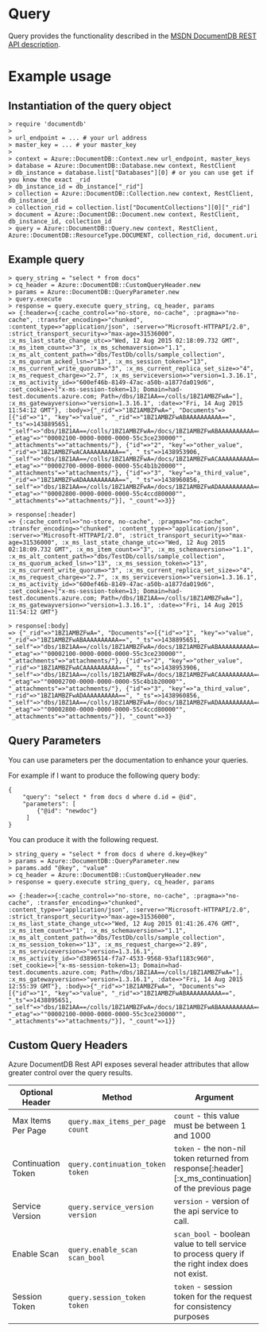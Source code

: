 # Query

Query provides the functionality described in the [MSDN DocumentDB REST API description](https://msdn.microsoft.com/en-us/library/azure/dn783363.aspx).

# Example usage

## Instantiation of the query object
```
> require 'documentdb'
>
> url_endpoint = ... # your url address
> master_key = ... # your master_key
>
> context = Azure::DocumentDB::Context.new url_endpoint, master_keys
> database = Azure::DocumentDB::Database.new context, RestClient
> db_instance = database.list["Databases"][0] # or you can use get if you know the exact _rid
> db_instance_id = db_instance["_rid"]
> collection = Azure::DocumentDB::Collection.new context, RestClient, db_instance_id
> collection_rid = collection.list["DocumentCollections"][0]["_rid"]
> document = Azure::DocumentDB::Document.new context, RestClient, db_instance_id, collection_id
> query = Azure::DocumentDB::Query.new context, RestClient, Azure::DocumentDB::ResourceType.DOCUMENT, collection_rid, document.uri
```

## Example query
```
> query_string = "select * from docs"
> cq_header = Azure::DocumentDB::CustomQueryHeader.new
> params = Azure::DocumentDB::QueryParameter.new
> query.execute
> response = query.execute query_string, cq_header, params
=> {:header=>{:cache_control=>"no-store, no-cache", :pragma=>"no-cache", :transfer_encoding=>"chunked", :content_type=>"application/json", :server=>"Microsoft-HTTPAPI/2.0", :strict_transport_security=>"max-age=31536000", :x_ms_last_state_change_utc=>"Wed, 12 Aug 2015 02:18:09.732 GMT", :x_ms_item_count=>"3", :x_ms_schemaversion=>"1.1", :x_ms_alt_content_path=>"dbs/TestDb/colls/sample_collection", :x_ms_quorum_acked_lsn=>"13", :x_ms_session_token=>"13", :x_ms_current_write_quorum=>"3", :x_ms_current_replica_set_size=>"4", :x_ms_request_charge=>"2.7", :x_ms_serviceversion=>"version=1.3.16.1", :x_ms_activity_id=>"600ef46b-8149-47ac-a50b-a1877da019d6", :set_cookie=>["x-ms-session-token=13; Domain=had-test.documents.azure.com; Path=/dbs/1BZ1AA==/colls/1BZ1AMBZFwA="], :x_ms_gatewayversion=>"version=1.3.16.1", :date=>"Fri, 14 Aug 2015 11:54:12 GMT"}, :body=>{"_rid"=>"1BZ1AMBZFwA=", "Documents"=>[{"id"=>"1", "key"=>"value", "_rid"=>"1BZ1AMBZFwABAAAAAAAAAA==", "_ts"=>1438895651, "_self"=>"dbs/1BZ1AA==/colls/1BZ1AMBZFwA=/docs/1BZ1AMBZFwABAAAAAAAAAA==/", "_etag"=>""00002100-0000-0000-0000-55c3ce230000"", "_attachments"=>"attachments/"}, {"id"=>"2", "key"=>"other_value", "_rid"=>"1BZ1AMBZFwACAAAAAAAAAA==", "_ts"=>1438953906, "_self"=>"dbs/1BZ1AA==/colls/1BZ1AMBZFwA=/docs/1BZ1AMBZFwACAAAAAAAAAA==/", "_etag"=>""00002700-0000-0000-0000-55c4b1b20000"", "_attachments"=>"attachments/"}, {"id"=>"3", "key"=>"a_third_value", "_rid"=>"1BZ1AMBZFwADAAAAAAAAAA==", "_ts"=>1438960856, "_self"=>"dbs/1BZ1AA==/colls/1BZ1AMBZFwA=/docs/1BZ1AMBZFwADAAAAAAAAAA==/", "_etag"=>""00002800-0000-0000-0000-55c4ccd80000"", "_attachments"=>"attachments/"}], "_count"=>3}}

> response[:header]
=> {:cache_control=>"no-store, no-cache", :pragma=>"no-cache", :transfer_encoding=>"chunked", :content_type=>"application/json", :server=>"Microsoft-HTTPAPI/2.0", :strict_transport_security=>"max-age=31536000", :x_ms_last_state_change_utc=>"Wed, 12 Aug 2015 02:18:09.732 GMT", :x_ms_item_count=>"3", :x_ms_schemaversion=>"1.1", :x_ms_alt_content_path=>"dbs/TestDb/colls/sample_collection", :x_ms_quorum_acked_lsn=>"13", :x_ms_session_token=>"13", :x_ms_current_write_quorum=>"3", :x_ms_current_replica_set_size=>"4", :x_ms_request_charge=>"2.7", :x_ms_serviceversion=>"version=1.3.16.1", :x_ms_activity_id=>"600ef46b-8149-47ac-a50b-a1877da019d6", :set_cookie=>["x-ms-session-token=13; Domain=had-test.documents.azure.com; Path=/dbs/1BZ1AA==/colls/1BZ1AMBZFwA="], :x_ms_gatewayversion=>"version=1.3.16.1", :date=>"Fri, 14 Aug 2015 11:54:12 GMT"}

> response[:body]
=> {"_rid"=>"1BZ1AMBZFwA=", "Documents"=>[{"id"=>"1", "key"=>"value", "_rid"=>"1BZ1AMBZFwABAAAAAAAAAA==", "_ts"=>1438895651, "_self"=>"dbs/1BZ1AA==/colls/1BZ1AMBZFwA=/docs/1BZ1AMBZFwABAAAAAAAAAA==/", "_etag"=>""00002100-0000-0000-0000-55c3ce230000"", "_attachments"=>"attachments/"}, {"id"=>"2", "key"=>"other_value", "_rid"=>"1BZ1AMBZFwACAAAAAAAAAA==", "_ts"=>1438953906, "_self"=>"dbs/1BZ1AA==/colls/1BZ1AMBZFwA=/docs/1BZ1AMBZFwACAAAAAAAAAA==/", "_etag"=>""00002700-0000-0000-0000-55c4b1b20000"", "_attachments"=>"attachments/"}, {"id"=>"3", "key"=>"a_third_value", "_rid"=>"1BZ1AMBZFwADAAAAAAAAAA==", "_ts"=>1438960856, "_self"=>"dbs/1BZ1AA==/colls/1BZ1AMBZFwA=/docs/1BZ1AMBZFwADAAAAAAAAAA==/", "_etag"=>""00002800-0000-0000-0000-55c4ccd80000"", "_attachments"=>"attachments/"}], "_count"=>3}
```

## Query Parameters

You can use parameters per the documentation to enhance your queries.

For example if I want to produce the following query body:
```
{
    "query": "select * from docs d where d.id = @id",
    "parameters": [
        {"@id": "newdoc"}
     ]
}
```
You can produce it with the following request.
```
> string_query = "select * from docs d where d.key=@key"
> params = Azure::DocumentDB::QueryParameter.new
> params.add "@key", "value"
> cq_header = Azure::DocumentDB::CustomQueryHeader.new
> response = query.execute string_query, cq_header, params

=> {:header=>{:cache_control=>"no-store, no-cache", :pragma=>"no-cache", :transfer_encoding=>"chunked", :content_type=>"application/json", :server=>"Microsoft-HTTPAPI/2.0", :strict_transport_security=>"max-age=31536000", :x_ms_last_state_change_utc=>"Wed, 12 Aug 2015 01:41:26.476 GMT", :x_ms_item_count=>"1", :x_ms_schemaversion=>"1.1", :x_ms_alt_content_path=>"dbs/TestDb/colls/sample_collection", :x_ms_session_token=>"13", :x_ms_request_charge=>"2.89", :x_ms_serviceversion=>"version=1.3.16.1", :x_ms_activity_id=>"d3896514-f7a7-4533-9568-93af1183c960", :set_cookie=>["x-ms-session-token=13; Domain=had-test.documents.azure.com; Path=/dbs/1BZ1AA==/colls/1BZ1AMBZFwA="], :x_ms_gatewayversion=>"version=1.3.16.1", :date=>"Fri, 14 Aug 2015 12:55:39 GMT"}, :body=>{"_rid"=>"1BZ1AMBZFwA=", "Documents"=>[{"id"=>"1", "key"=>"value", "_rid"=>"1BZ1AMBZFwABAAAAAAAAAA==", "_ts"=>1438895651, "_self"=>"dbs/1BZ1AA==/colls/1BZ1AMBZFwA=/docs/1BZ1AMBZFwABAAAAAAAAAA==/", "_etag"=>""00002100-0000-0000-0000-55c3ce230000"", "_attachments"=>"attachments/"}], "_count"=>1}}
```

## Custom Query Headers

Azure DocumentDB Rest API exposes several header attributes that allow greater control over the query results.

Optional Header    | Method                           | Argument
-------------------|----------------------------------|------------------------------------------------
Max Items Per Page | `query.max_items_per_page count` | `count` - this value must be between 1 and 1000
Continuation Token | `query.continuation_token token` | `token` - the non-nil token returned from response[:header][:x_ms_continuation] of the previous page
Service Version    | `query.service_version version`  | `version` - version of the api service to call.
Enable Scan        | `query.enable_scan scan_bool`    | `scan_bool` - boolean value to tell service to process query if the right index does not exist.
Session Token      | `query.session_token token`      | `token` - session token for the request for consistency purposes